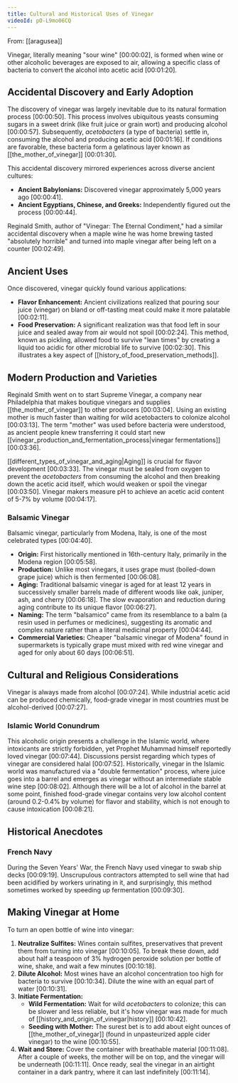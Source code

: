 ```yaml
---
title: Cultural and Historical Uses of Vinegar
videoId: pO-L9mo06CQ
---
```


From: [[aragusea]] <br/> 

Vinegar, literally meaning "sour wine" <a class="yt-timestamp" data-t="00:00:02">[00:00:02]</a>, is formed when wine or other alcoholic beverages are exposed to air, allowing a specific class of bacteria to convert the alcohol into acetic acid <a class="yt-timestamp" data-t="00:01:20">[00:01:20]</a>.

## Accidental Discovery and Early Adoption
The discovery of vinegar was largely inevitable due to its natural formation process <a class="yt-timestamp" data-t="00:00:50">[00:00:50]</a>. This process involves ubiquitous yeasts consuming sugars in a sweet drink (like fruit juice or grain wort) and producing alcohol <a class="yt-timestamp" data-t="00:00:57">[00:00:57]</a>. Subsequently, *acetobacters* (a type of bacteria) settle in, consuming the alcohol and producing acetic acid <a class="yt-timestamp" data-t="00:01:16">[00:01:16]</a>. If conditions are favorable, these bacteria form a gelatinous layer known as [[the_mother_of_vinegar]] <a class="yt-timestamp" data-t="00:01:30">[00:01:30]</a>.

This accidental discovery mirrored experiences across diverse ancient cultures:
*   **Ancient Babylonians:** Discovered vinegar approximately 5,000 years ago <a class="yt-timestamp" data-t="00:00:41">[00:00:41]</a>.
*   **Ancient Egyptians, Chinese, and Greeks:** Independently figured out the process <a class="yt-timestamp" data-t="00:00:44">[00:00:44]</a>.

Reginald Smith, author of "Vinegar: The Eternal Condiment," had a similar accidental discovery when a maple wine he was home brewing tasted "absolutely horrible" and turned into maple vinegar after being left on a counter <a class="yt-timestamp" data-t="00:02:49">[00:02:49]</a>.

## Ancient Uses

Once discovered, vinegar quickly found various applications:
*   **Flavor Enhancement:** Ancient civilizations realized that pouring sour juice (vinegar) on bland or off-tasting meat could make it more palatable <a class="yt-timestamp" data-t="00:02:11">[00:02:11]</a>.
*   **Food Preservation:** A significant realization was that food left in sour juice and sealed away from air would not spoil <a class="yt-timestamp" data-t="00:02:24">[00:02:24]</a>. This method, known as pickling, allowed food to survive "lean times" by creating a liquid too acidic for other microbial life to survive <a class="yt-timestamp" data-t="00:02:30">[00:02:30]</a>. This illustrates a key aspect of [[history_of_food_preservation_methods]].

## Modern Production and Varieties

Reginald Smith went on to start Supreme Vinegar, a company near Philadelphia that makes boutique vinegars and supplies [[the_mother_of_vinegar]] to other producers <a class="yt-timestamp" data-t="00:03:04">[00:03:04]</a>. Using an existing mother is much faster than waiting for wild acetobacters to colonize alcohol <a class="yt-timestamp" data-t="00:03:13">[00:03:13]</a>. The term "mother" was used before bacteria were understood, as ancient people knew transferring it could start new [[vinegar_production_and_fermentation_process|vinegar fermentations]] <a class="yt-timestamp" data-t="00:03:36">[00:03:36]</a>.

[[different_types_of_vinegar_and_aging|Aging]] is crucial for flavor development <a class="yt-timestamp" data-t="00:03:33">[00:03:33]</a>. The vinegar must be sealed from oxygen to prevent the *acetobacters* from consuming the alcohol and then breaking down the acetic acid itself, which would weaken or spoil the vinegar <a class="yt-timestamp" data-t="00:03:50">[00:03:50]</a>. Vinegar makers measure pH to achieve an acetic acid content of 5-7% by volume <a class="yt-timestamp" data-t="00:04:17">[00:04:17]</a>.

### Balsamic Vinegar
Balsamic vinegar, particularly from Modena, Italy, is one of the most celebrated types <a class="yt-timestamp" data-t="00:04:40">[00:04:40]</a>.
*   **Origin:** First historically mentioned in 16th-century Italy, primarily in the Modena region <a class="yt-timestamp" data-t="00:05:58">[00:05:58]</a>.
*   **Production:** Unlike most vinegars, it uses grape must (boiled-down grape juice) which is then fermented <a class="yt-timestamp" data-t="00:06:08">[00:06:08]</a>.
*   **Aging:** Traditional balsamic vinegar is aged for at least 12 years in successively smaller barrels made of different woods like oak, juniper, ash, and cherry <a class="yt-timestamp" data-t="00:06:18">[00:06:18]</a>. The slow evaporation and reduction during aging contribute to its unique flavor <a class="yt-timestamp" data-t="00:06:27">[00:06:27]</a>.
*   **Naming:** The term "balsamico" came from its resemblance to a balm (a resin used in perfumes or medicines), suggesting its aromatic and complex nature rather than a literal medicinal property <a class="yt-timestamp" data-t="00:04:44">[00:04:44]</a>.
*   **Commercial Varieties:** Cheaper "balsamic vinegar of Modena" found in supermarkets is typically grape must mixed with red wine vinegar and aged for only about 60 days <a class="yt-timestamp" data-t="00:06:51">[00:06:51]</a>.

## Cultural and Religious Considerations

Vinegar is always made from alcohol <a class="yt-timestamp" data-t="00:07:24">[00:07:24]</a>. While industrial acetic acid can be produced chemically, food-grade vinegar in most countries must be alcohol-derived <a class="yt-timestamp" data-t="00:07:27">[00:07:27]</a>.

### Islamic World Conundrum
This alcoholic origin presents a challenge in the Islamic world, where intoxicants are strictly forbidden, yet Prophet Muhammad himself reportedly loved vinegar <a class="yt-timestamp" data-t="00:07:44">[00:07:44]</a>. Discussions persist regarding which types of vinegar are considered halal <a class="yt-timestamp" data-t="00:07:52">[00:07:52]</a>.
Historically, vinegar in the Islamic world was manufactured via a "double fermentation" process, where juice goes into a barrel and emerges as vinegar without an intermediate stable wine step <a class="yt-timestamp" data-t="00:08:02">[00:08:02]</a>. Although there will be a lot of alcohol in the barrel at some point, finished food-grade vinegar contains very low alcohol content (around 0.2-0.4% by volume) for flavor and stability, which is not enough to cause intoxication <a class="yt-timestamp" data-t="00:08:21">[00:08:21]</a>.

## Historical Anecdotes

### French Navy
During the Seven Years' War, the French Navy used vinegar to swab ship decks <a class="yt-timestamp" data-t="00:09:19">[00:09:19]</a>. Unscrupulous contractors attempted to sell wine that had been acidified by workers urinating in it, and surprisingly, this method sometimes worked by speeding up fermentation <a class="yt-timestamp" data-t="00:09:30">[00:09:30]</a>.

## Making Vinegar at Home
To turn an open bottle of wine into vinegar:
1.  **Neutralize Sulfites:** Wines contain sulfites, preservatives that prevent them from turning into vinegar <a class="yt-timestamp" data-t="00:10:05">[00:10:05]</a>. To break these down, add about half a teaspoon of 3% hydrogen peroxide solution per bottle of wine, shake, and wait a few minutes <a class="yt-timestamp" data-t="00:10:18">[00:10:18]</a>.
2.  **Dilute Alcohol:** Most wines have an alcohol concentration too high for bacteria to survive <a class="yt-timestamp" data-t="00:10:34">[00:10:34]</a>. Dilute the wine with an equal part of water <a class="yt-timestamp" data-t="00:10:31">[00:10:31]</a>.
3.  **Initiate Fermentation:**
    *   **Wild Fermentation:** Wait for wild *acetobacters* to colonize; this can be slower and less reliable, but it's how vinegar was made for much of [[history_and_origin_of_vinegar|history]] <a class="yt-timestamp" data-t="00:10:42">[00:10:42]</a>.
    *   **Seeding with Mother:** The surest bet is to add about eight ounces of [[the_mother_of_vinegar]] (found in unpasteurized apple cider vinegar) to the wine <a class="yt-timestamp" data-t="00:10:55">[00:10:55]</a>.
4.  **Wait and Store:** Cover the container with breathable material <a class="yt-timestamp" data-t="00:11:08">[00:11:08]</a>. After a couple of weeks, the mother will be on top, and the vinegar will be underneath <a class="yt-timestamp" data-t="00:11:11">[00:11:11]</a>. Once ready, seal the vinegar in an airtight container in a dark pantry, where it can last indefinitely <a class="yt-timestamp" data-t="00:11:14">[00:11:14]</a>.